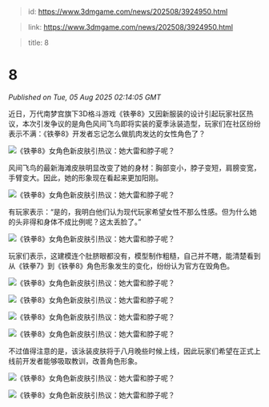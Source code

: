 > id: https://www.3dmgame.com/news/202508/3924950.html

> link: https://www.3dmgame.com/news/202508/3924950.html

> title: 8

# 8
_Published on Tue, 05 Aug 2025 02:14:05 GMT_

近日，万代南梦宫旗下3D格斗游戏《铁拳8》又因新服装的设计引起玩家社区热议，本次引发争议的是角色风间飞鸟即将实装的夏季泳装造型，玩家们在社区纷纷表示不满：《铁拳8》开发者忘记怎么做肌肉发达的女性角色了？

![《铁拳8》女角色新皮肤引热议：她大雷和脖子呢？](https://img.3dmgame.com/uploads/images/news/20250805/1754360145_460635.png)

风间飞鸟的最新海滩皮肤明显改变了她的身材：胸部变小，脖子变短，肩膀变宽，手臂变大。因此，她的形象现在看起来更加阳刚。

![《铁拳8》女角色新皮肤引热议：她大雷和脖子呢？](https://img.3dmgame.com/uploads/images/news/20250805/1754360160_890522.jpg)

有玩家表示：“是的，我明白他们认为现代玩家希望女性不那么性感。但为什么她的头非得和身体不成比例呢？这太丢脸了。”

![《铁拳8》女角色新皮肤引热议：她大雷和脖子呢？](https://img.3dmgame.com/uploads/images/news/20250805/1754360199_692419.png)

玩家们表示，这建模连个肚脐眼都没有，模型制作粗糙，自己并不瞎，能清楚看到从《铁拳7》到《铁拳8》角色形象发生的变化，纷纷认为官方在毁角色。

![《铁拳8》女角色新皮肤引热议：她大雷和脖子呢？](https://img.3dmgame.com/uploads/images/news/20250805/1754360368_400443.png)

![《铁拳8》女角色新皮肤引热议：她大雷和脖子呢？](https://img.3dmgame.com/uploads/images/news/20250805/1754360213_487578.png)

![《铁拳8》女角色新皮肤引热议：她大雷和脖子呢？](https://img.3dmgame.com/uploads/images/news/20250805/1754360213_941340.png)

![《铁拳8》女角色新皮肤引热议：她大雷和脖子呢？](https://img.3dmgame.com/uploads/images/news/20250805/1754360214_330726.png)

不过值得注意的是，该泳装皮肤将于八月晚些时候上线，因此玩家们希望在正式上线前开发者能够吸取教训，改善角色形象。

![《铁拳8》女角色新皮肤引热议：她大雷和脖子呢？](https://img.3dmgame.com/uploads/images/news/20250805/1754360252_138918.png)

![《铁拳8》女角色新皮肤引热议：她大雷和脖子呢？](https://img.3dmgame.com/uploads/images/news/20250805/1754360328_446073.png)
